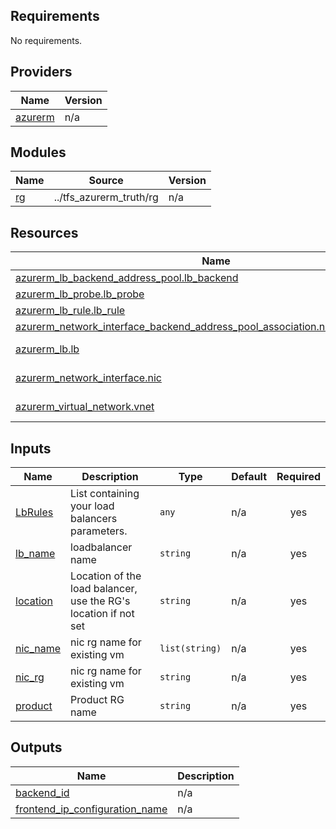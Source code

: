 <!-- BEGIN_TF_DOCS -->
## Requirements

No requirements.

## Providers

| Name | Version |
|------|---------|
| <a name="provider_azurerm"></a> [azurerm](#provider\_azurerm) | n/a |

## Modules

| Name | Source | Version |
|------|--------|---------|
| <a name="module_rg"></a> [rg](#module\_rg) | ../tfs_azurerm_truth/rg | n/a |

## Resources

| Name | Type |
|------|------|
| [azurerm_lb_backend_address_pool.lb_backend](https://registry.terraform.io/providers/hashicorp/azurerm/latest/docs/resources/lb_backend_address_pool) | resource |
| [azurerm_lb_probe.lb_probe](https://registry.terraform.io/providers/hashicorp/azurerm/latest/docs/resources/lb_probe) | resource |
| [azurerm_lb_rule.lb_rule](https://registry.terraform.io/providers/hashicorp/azurerm/latest/docs/resources/lb_rule) | resource |
| [azurerm_network_interface_backend_address_pool_association.nic_pool_association](https://registry.terraform.io/providers/hashicorp/azurerm/latest/docs/resources/network_interface_backend_address_pool_association) | resource |
| [azurerm_lb.lb](https://registry.terraform.io/providers/hashicorp/azurerm/latest/docs/data-sources/lb) | data source |
| [azurerm_network_interface.nic](https://registry.terraform.io/providers/hashicorp/azurerm/latest/docs/data-sources/network_interface) | data source |
| [azurerm_virtual_network.vnet](https://registry.terraform.io/providers/hashicorp/azurerm/latest/docs/data-sources/virtual_network) | data source |

## Inputs

| Name | Description | Type | Default | Required |
|------|-------------|------|---------|:--------:|
| <a name="input_LbRules"></a> [LbRules](#input\_LbRules) | List containing your load balancers parameters. | `any` | n/a | yes |
| <a name="input_lb_name"></a> [lb\_name](#input\_lb\_name) | loadbalancer name | `string` | n/a | yes |
| <a name="input_location"></a> [location](#input\_location) | Location of the load balancer, use the RG's location if not set | `string` | n/a | yes |
| <a name="input_nic_name"></a> [nic\_name](#input\_nic\_name) | nic rg name for existing vm | `list(string)` | n/a | yes |
| <a name="input_nic_rg"></a> [nic\_rg](#input\_nic\_rg) | nic rg name for existing vm | `string` | n/a | yes |
| <a name="input_product"></a> [product](#input\_product) | Product RG name | `string` | n/a | yes |

## Outputs

| Name | Description |
|------|-------------|
| <a name="output_backend_id"></a> [backend\_id](#output\_backend\_id) | n/a |
| <a name="output_frontend_ip_configuration_name"></a> [frontend\_ip\_configuration\_name](#output\_frontend\_ip\_configuration\_name) | n/a |
<!-- END_TF_DOCS -->